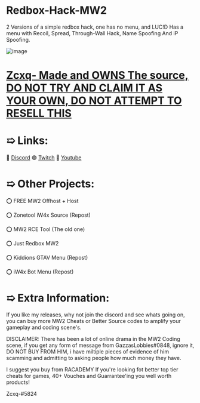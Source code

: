 # Redbox-Hack-MW2
2 Versions of a simple redbox hack, one has no menu, and LUC!D Has a menu with Recoil, Spread, Through-Wall Hack, Name Spoofing And iP Spoofing.



![image](https://user-images.githubusercontent.com/100650037/174434471-70d79d8a-64b2-4d11-a788-f673dae5e754.png)
# [Zcxq- Made and OWNS The source, DO NOT TRY AND CLAIM IT AS YOUR OWN, DO NOT ATTEMPT TO RESELL THIS](https://www.discord.gg/8SEnBvebVt)


# ➯ Links:
🔵 [Discord](https://discord.gg/8SEnBvebVt)
🟣 [Twitch](https://twitch.tv/Hairokashi)
🔴 [Youtube](https://www.youtube.com/channel/UCJQjE6QFR4LjORS3K6bwb0Q)


# ➯ Other Projects:
⭕ FREE MW2 Offhost + Host

⭕ Zonetool iW4x Source (Repost)

⭕ MW2 RCE Tool (The old one)

⭕ Just Redbox MW2

⭕ Kiddions GTAV Menu (Repost)

⭕ iW4x Bot Menu (Repost)


# ➯ Extra Information:

If you like my releases, why not join the discord and see whats going on, you can buy more MW2 Cheats or Better Source codes to amplify your gameplay and coding scene's.

DISCLAIMER:  There has been a lot of online drama in the MW2 Coding scene, if you get any form of message from GazzasLobbies#0848, ignore it, DO NOT BUY FROM HIM, i have miltiple pieces of evidence of him scamming and admitting to asking people how much money they have.

I suggest you buy from RACADEMY If you're looking fot better top tier cheats for games, 40+ Vouches and Guarrantee'ing you well worth products!

Zcxq-#5824
